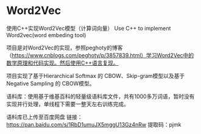 # Word2Vec
使用C++实现Word2Vec模型（计算词向量） 
Use C++ to implement Word2vec(word embeding tool)


项目是对Word2Vec的实现，参照peghoty的博客（https://www.cnblogs.com/peghoty/p/3857839.html）学习Word2Vec中的数学原理和代码实现。然后使用C++语言复现。

项目实现了基于Hierarchical Softmax 的 CBOW、Skip-gram模型以及基于Negative Sampling 的 CBOW模型。

语料库：使用基于维基百科的轻量级语料库文件，共有1000多万词语，暂时没有实现并行处理，单线程下需要一整天左右训练完成。

语料库已上传至百度网盘
链接：https://pan.baidu.com/s/1RbD1umuJX5mggU13Gz4nRw 
提取码：pjmk
